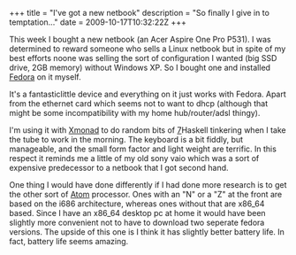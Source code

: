 +++
title = "I've got a new netbook"
description = "So finally I give in to temptation..."
date = 2009-10-17T10:32:22Z
+++


This week I bought a new netbook (an Acer Aspire One Pro P531). I was
determined to reward someone who sells a Linux netbook but in spite of
my best efforts noone was selling the sort of configuration I wanted
(big SSD drive, 2GB memory) without Windows XP. So I bought one and
installed [Fedora][5] on it myself.

It's a fantasticlittle device and everything on it just works with
Fedora. Apart from the ethernet card which seems not to want to dhcp
(although that might be some incompatibility with my home
hub/router/adsl thingy).

I'm using it with [Xmonad][6] to do random bits of [7]Haskell tinkering
when I take the tube to work in the morning. The keyboard is a bit
fiddly, but manageable, and the small form factor and light weight are
terrific. In this respect it reminds me a little of my old sony vaio
which was a sort of expensive predecessor to a netbook that I got
second hand.

One thing I would have done differently if I had done more research is
to get the other sort of [Atom][8] processor. Ones with an "N" or a "Z"
at the front are based on the i686 architecture, whereas ones without
that are x86_64 based. Since I have an x86_64 desktop pc at home it
would have been slightly more convenient not to have to download two
seperate fedora versions. The upside of this one is I think it has
slightly better battery life. In fact, battery life seems amazing.

[1]: http://www.uncarved.com/articles/netbook
[2]: http://www.uncarved.com/
[3]: http://www.uncarved.com/articles/contact
[4]: http://www.uncarved.com/login/
[5]: http://www.fedoraproject.org/
[6]: http://xmonad.org/
[7]: http://www.haskell.org/
[8]: http://en.wikipedia.org/wiki/Intel_Atom
[9]: http://www.uncarved.com/tags/computers
